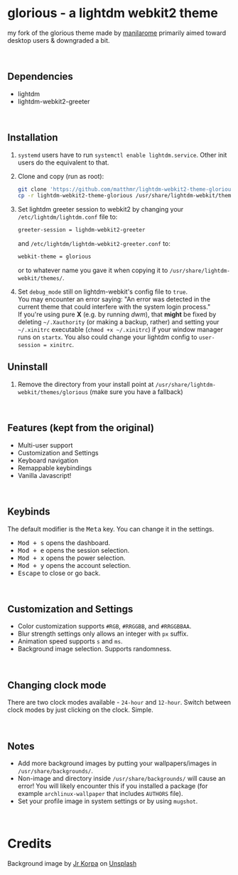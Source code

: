 # glorious - a lightdm webkit2 theme

my fork of the glorious theme made by [manilarome](https://github.com/manilarome) primarily aimed toward desktop users & downgraded a bit.

<br/>

<!--## [Live Demo](https://manilarome.github.io/lightdm-webkit2-theme-glorious)

### Demo password: `toor`

<p align='center'><img alt='glorious' src='glorious.gif'/><br/><i>glorious slightly modified </i></p>
-->

## Dependencies

+ lightdm
+ lightdm-webkit2-greeter

<br/>

## Installation

1. `systemd` users have to run `systemctl enable lightdm.service`. Other init users do the equivalent to that.

2. Clone and copy (run as root):
	```sh
	git clone 'https://github.com/matthmr/lightdm-webkit2-theme-glorious.git'
	cp -r lightdm-webkit2-theme-glorious /usr/share/lightdm-webkit/themes/glorious
	```

3. Set lightdm greeter session to webkit2 by changing your `/etc/lightdm/lightdm.conf` file to:

	```sh
	greeter-session = lighdm-webkit2-greeter
	```
	and `/etc/lightdm/lightdm-webkit2-greeter.conf` to:
	```sh
	webkit-theme = glorious
	```
	or to whatever name you gave it when copying it to `/usr/share/lightdm-webkit/themes/`.

4. Set `debug_mode` still on lightdm-webkit's config file to `true`.<br/>You may encounter an error saying: "An error was detected in the current theme that could interfere with the system login process."<br/>
If you're using pure **X** (e.g. by running *dwm*), that **might** be fixed by deleting `~/.Xauthority` (or making a backup, rather) and setting your `~/.xinitrc` executable (`chmod +x ~/.xinitrc`) if your window manager runs on `startx`. You also could change your lightdm config to `user-session = xinitrc`.


## Uninstall

1. Remove the directory from your install point at `/usr/share/lightdm-webkit/themes/glorious` (make sure you have a fallback)

<br/>

## Features (kept from the original)

+ Multi-user support
+ Customization and Settings
+ Keyboard navigation
+ Remappable keybindings
+ Vanilla Javascript!

<br/>

## Keybinds

The default modifier is the <kbd>Meta</kbd> key. You can change it in the settings.

+ <kbd>Mod + s</kbd> opens the dashboard.
+ <kbd>Mod + e</kbd> opens the session selection.
+ <kbd>Mod + x</kbd> opens the power selection.
+ <kbd>Mod + y</kbd> opens the account selection.
+ <kbd>Escape</kbd> to close or go back.

<br/>

## Customization and Settings

+ Color customization supports `#RGB`, `#RRGGBB`, and `#RRGGBBAA`.
+ Blur strength settings only allows an integer with `px` suffix.
+ Animation speed supports `s` and `ms`.
+ Background image selection. Supports randomness.

<br/>

## Changing clock mode

There are two clock modes available - `24-hour` and `12-hour`. Switch between clock modes by just clicking on the clock. Simple.

<br/>

## Notes

+ Add more background images by putting your wallpapers/images in `/usr/share/backgrounds/`.
+ Non-image and directory inside `/usr/share/backgrounds/` will cause an error! You will likely encounter this if you installed a package (for example `archlinux-wallpaper` that includes `AUTHORS` file).
+ Set your profile image in system settings or by using `mugshot`.

<br/>

# Credits

<span>Background image by <a href="https://unsplash.com/@korpa?utm_source=unsplash&amp;utm_medium=referral&amp;utm_content=creditCopyText">Jr Korpa</a> on <a href="https://unsplash.com/s/photos/cherry-blossoms-purple?utm_source=unsplash&amp;utm_medium=referral&amp;utm_content=creditCopyText">Unsplash</a></span>
